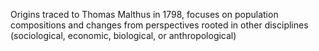 Origins traced to Thomas Malthus in 1798, focuses on population compositions and changes from perspectives rooted in other disciplines (sociological, economic, biological, or anthropological)